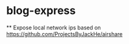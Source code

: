 # blog-express

** Expose local network ips based on <https://github.com/ProjectsByJackHe/airshare>
